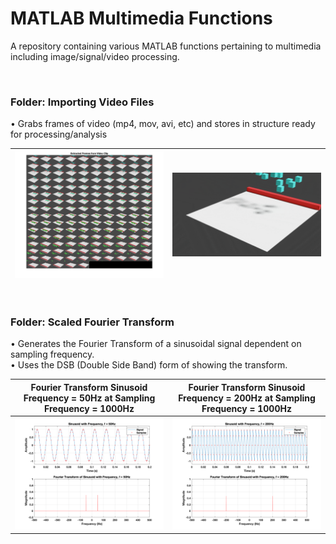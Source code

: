 # MATLAB Multimedia Functions
A repository containing various MATLAB functions pertaining to multimedia including image/signal/video processing.

<br>

### Folder: Importing Video Files
• Grabs frames of video (mp4, mov, avi, etc) and stores in structure ready for processing/analysis


|<img src="README Images/Import_Video_Frames.png" width = "600">|<img src="README Images/Import_Video_Frames.gif" width = "600">|
|---|---|

<br>

### Folder: Scaled Fourier Transform
• Generates the Fourier Transform of a sinusoidal signal dependent on sampling frequency.
<br>
• Uses the DSB (Double Side Band) form of showing the transform.



|Fourier Transform Sinusoid Frequency = 50Hz at Sampling Frequency = 1000Hz|Fourier Transform Sinusoid Frequency = 200Hz at Sampling Frequency = 1000Hz|
|--|--|
|<img src="README Images/Scaled_Fourier_Transform.png" width = "600">|<img src="README Images/Scaled_Fourier_Transform_2.png" width = "600">|



